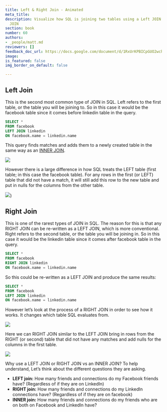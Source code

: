 ```yaml
---
title: Left & Right Join - Animated
meta_title:
description: Visualize how SQL is joining two tables using a Left JOIN and a Right
  JOIN
section: book
number: 60
authors:
- _people/matt.md
reviewers: []
feedback_doc_url: https://docs.google.com/document/d/1RxUrKPBICpGUO2wchwGIME7Qw3dWsUYQ1JCq8jhmcLk/edit?usp=sharing
image:
is_featured: false
img_border_on_default: false

---
```

## Left Join

This is the second most common type of JOIN in SQL. Left refers to the first table, or the table you will be joining to. So in this case it would be the facebook table since it comes before linkedin table in the query.

```sql
SELECT *
FROM facebook
LEFT JOIN linkedin
ON facebook.name = linkedin.name
```

This query finds matches and adds them to a newly created table in the same way as an [INNER JOIN](/how-to-teach-people-sql/inner-join-animated/).

![](/assets/images/how-to-teach-people-sql/leftJoin/leftJoin_1.gif)

However there is a large difference in how SQL treats the LEFT table (first table; in this case the facebook table). For any rows in the first (or LEFT) table that did not have a match, it will still add this row to the new table and put in nulls for the columns from the other table.

![](/assets/images/how-to-teach-people-sql/leftJoin/leftJoin_2.gif))

## Right Join

This is one of the rarest types of JOIN in SQL. The reason for this is that any RIGHT JOIN can be re-written as a LEFT JOIN, which is more conventional. Right refers to the second table, or the table you will be joining in. So in this case it would be the linkedin table since it comes after facebook table in the query.

```sql
SELECT *
FROM facebook
RIGHT JOIN linkedin
ON facebook.name = linkedin.name
```

So this could be re-written as a LEFT JOIN and produce the same results:

```sql
SELECT *
FROM facebook
LEFT JOIN linkedin
ON facebook.name = linkedin.name
```

However let’s look at the process of a RIGHT JOIN in order to see how it works. It changes which table SQL evaluates from.

![](/assets/images/how-to-teach-people-sql/leftJoin/leftJoin_3.gif)

Here we can RIGHT JOIN similar to the LEFT JOIN bring in rows from the RIGHT (or second) table that did not have any matches and add nulls for the columns in the first table.

![](/assets/images/how-to-teach-people-sql/leftJoin/leftJoin_4.gif)

Why use a LEFT JOIN or RIGHT JOIN vs an INNER JOIN? To help understand, Let’s think about the different questions they are asking.


* **LEFT join:** How many friends and connections do my Facebook friends have? (Regardless of if they are on LinkedIn)
* **RIGHT join:** How many friends and connections do my LinkedIn connections have? (Regardless of if they are on facebook)
* **INNER join:** How many friends and connections do my friends who are on both on Facebook and LinkedIn have?
